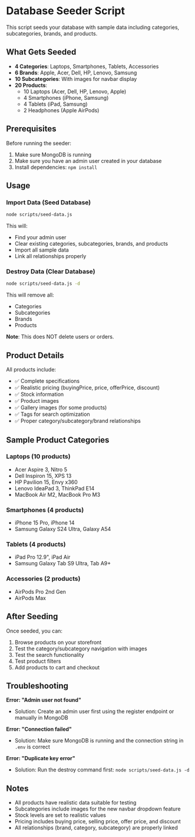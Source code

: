 # Database Seeder Script

This script seeds your database with sample data including categories, subcategories, brands, and products.

## What Gets Seeded

- **4 Categories**: Laptops, Smartphones, Tablets, Accessories
- **6 Brands**: Apple, Acer, Dell, HP, Lenovo, Samsung
- **10 Subcategories**: With images for navbar display
- **20 Products**: 
  - 10 Laptops (Acer, Dell, HP, Lenovo, Apple)
  - 4 Smartphones (iPhone, Samsung)
  - 4 Tablets (iPad, Samsung)
  - 2 Headphones (Apple AirPods)

## Prerequisites

Before running the seeder:
1. Make sure MongoDB is running
2. Make sure you have an admin user created in your database
3. Install dependencies: `npm install`

## Usage

### Import Data (Seed Database)

```bash
node scripts/seed-data.js
```

This will:
- Find your admin user
- Clear existing categories, subcategories, brands, and products
- Import all sample data
- Link all relationships properly

### Destroy Data (Clear Database)

```bash
node scripts/seed-data.js -d
```

This will remove all:
- Categories
- Subcategories
- Brands
- Products

**Note**: This does NOT delete users or orders.

## Product Details

All products include:
- ✅ Complete specifications
- ✅ Realistic pricing (buyingPrice, price, offerPrice, discount)
- ✅ Stock information
- ✅ Product images
- ✅ Gallery images (for some products)
- ✅ Tags for search optimization
- ✅ Proper category/subcategory/brand relationships

## Sample Product Categories

### Laptops (10 products)
- Acer Aspire 3, Nitro 5
- Dell Inspiron 15, XPS 13
- HP Pavilion 15, Envy x360
- Lenovo IdeaPad 3, ThinkPad E14
- MacBook Air M2, MacBook Pro M3

### Smartphones (4 products)
- iPhone 15 Pro, iPhone 14
- Samsung Galaxy S24 Ultra, Galaxy A54

### Tablets (4 products)
- iPad Pro 12.9", iPad Air
- Samsung Galaxy Tab S9 Ultra, Tab A9+

### Accessories (2 products)
- AirPods Pro 2nd Gen
- AirPods Max

## After Seeding

Once seeded, you can:
1. Browse products on your storefront
2. Test the category/subcategory navigation with images
3. Test the search functionality
4. Test product filters
5. Add products to cart and checkout

## Troubleshooting

**Error: "Admin user not found"**
- Solution: Create an admin user first using the register endpoint or manually in MongoDB

**Error: "Connection failed"**
- Solution: Make sure MongoDB is running and the connection string in `.env` is correct

**Error: "Duplicate key error"**
- Solution: Run the destroy command first: `node scripts/seed-data.js -d`

## Notes

- All products have realistic data suitable for testing
- Subcategories include images for the new navbar dropdown feature
- Stock levels are set to realistic values
- Pricing includes buying price, selling price, offer price, and discount
- All relationships (brand, category, subcategory) are properly linked
